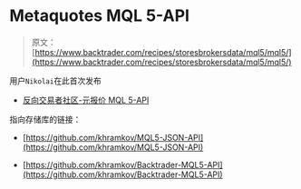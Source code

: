 # Metaquotes MQL 5-API

> 原文： [https://www.backtrader.com/recipes/storesbrokersdata/mql5/mql5/](https://www.backtrader.com/recipes/storesbrokersdata/mql5/mql5/)

用户`Nikolai`在此首次发布

*   [反向交易者社区-元报价 MQL 5-API](https://community.backtrader.com/topic/1767/metaquotes-mql-5-api)

指向存储库的链接：

*   [https://github.com/khramkov/MQL5-JSON-API](https://github.com/khramkov/MQL5-JSON-API)

*   [https://github.com/khramkov/Backtrader-MQL5-API](https://github.com/khramkov/Backtrader-MQL5-API)
